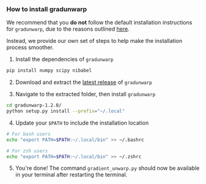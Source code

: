 ### How to install gradunwarp

We recommend that you **do not** follow the default installation instructions for `gradunwarp`, due to the reasons outlined [here](https://github.com/sct-pipeline/ukbiobank-spinalcord-csa/issues/31).

Instead, we provide our own set of steps to help make the installation process smoother.

1. Install the dependencies of `gradunwarp`

```bash
pip install numpy scipy nibabel
```

2. Download and extract the [latest release](https://github.com/Washington-University/gradunwarp/releases/latest) of `gradunwarp`
   

3. Navigate to the extracted folder, then install `gradunwarp`

```bash
cd gradunwarp-1.2.0/
python setup.py install --prefix="~/.local"
```

4. Update your `$PATH` to include the installation location

```bash
# For bash users
echo "export PATH=$PATH:~/.local/bin" >> ~/.bashrc

# For zsh users
echo "export PATH=$PATH:~/.local/bin" >> ~/.zshrc
```
   
5. You're done! The command `gradient_unwarp.py` should now be available in your terminal after restarting the terminal.